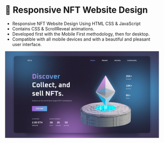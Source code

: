 # 💎 Responsive NFT Website Design


- Responsive NFT Website Design Using HTML CSS & JavaScript
- Contains CSS & ScrollReveal animations.
- Developed first with the Mobile First methodology, then for desktop.
- Compatible with all mobile devices and with a beautiful and pleasant user interface.


![preview img](/preview.png)
